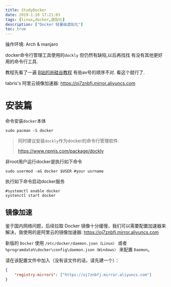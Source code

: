 ```yaml
---
title: StudyDocker
date: 2019-1-10 17:21:03
tags: [linux,docker,虚拟化]
description: ["Docker 轻量级虚拟化"]
toc: true
---
```




操作环境: Arch & manjaro 

docker命令行管理工具使用的`dockly` 但仍然有缺陷,以后再找找 有没有其他更好用的命令行工具.

教程先看了一遍 [B站的尚硅谷教程](https://www.bilibili.com/video/av27122140) 有些av号的顺序不对.  看这个就行了.

tabris's 阿里云镜像加速器: https://oj7znbfj.mirror.aliyuncs.com



# 安装篇

命令安装`docker`本体

```shell
sudo pacman -S docker
```



> 同时建议安装`dockly`作为docker的命令行管理软件.
>
> https://www.npmjs.com/package/dockly

非root用户运行docker是执行如下命令

```shell
sudo usermod -aG docker $USER #your usrname
```

执行如下命令启动docker服务

```shell
#systemctl enable docker  
systenctl start docker
```

## 镜像加速

鉴于国内网络问题，后续拉取 Docker 镜像十分缓慢，我们可以需要配置加速器来解决，我使用的是阿里云的镜像加速器: https://oj7znbfj.mirror.aliyuncs.com

新版的 `Docker` 使用 `/etc/docker/daemon.json（Linux）` 或者 `%programdata%\docker\config\daemon.json（Windows）` 来配置 `Daemon`。

请在该配置文件中加入（没有该文件的话，请先建一个）：

```json
{
    "registry-mirrors": ["https://oj7znbfj.mirror.aliyuncs.com"]
}
```

